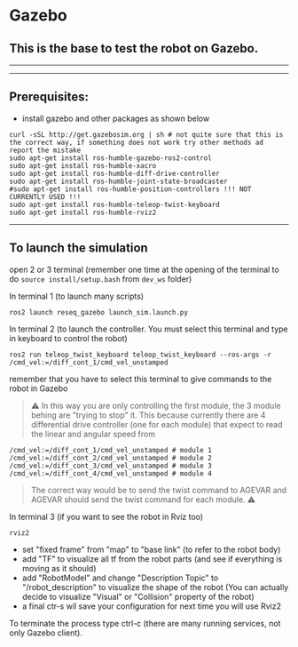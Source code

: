 # Gazebo

## This is the base to test the robot on Gazebo.

---

---

## Prerequisites:

- install gazebo and other packages as shown below

```
curl -sSL http://get.gazebosim.org | sh # not quite sure that this is the correct way, if something does not work try other methods ad report the mistake
sudo apt-get install ros-humble-gazebo-ros2-control
sudo apt-get install ros-humble-xacro
sudo apt-get install ros-humble-diff-drive-controller
sudo apt-get install ros-humble-joint-state-broadcaster
#sudo apt-get install ros-humble-position-controllers !!! NOT CURRENTLY USED !!!
sudo apt-get install ros-humble-teleop-twist-keyboard
sudo apt-get install ros-humble-rviz2
```

---

## To launch the simulation

open 2 or 3 terminal (remember one time at the opening of the terminal to do `source install/setup.bash` from `dev_ws` folder)

In terminal 1 (to launch many scripts)

```
ros2 launch reseq_gazebo launch_sim.launch.py
```

In terminal 2 (to launch the controller. You must select this terminal and type in keyboard to control the robot)

```
ros2 run teleop_twist_keyboard teleop_twist_keyboard --ros-args -r /cmd_vel:=/diff_cont_1/cmd_vel_unstamped
```

remember that you have to select this terminal to give commands to the robot in Gazebo

> :warning: In this way you are only controlling the first module, the 3 module behing are "trying to stop" it. This because currently there are 4 differential drive controller (one for each module) that expect to read the linear and angular speed from

```
/cmd_vel:=/diff_cont_1/cmd_vel_unstamped # module 1
/cmd_vel:=/diff_cont_2/cmd_vel_unstamped # module 2
/cmd_vel:=/diff_cont_3/cmd_vel_unstamped # module 3
/cmd_vel:=/diff_cont_4/cmd_vel_unstamped # module 4
```

> The correct way would be to send the twist command to AGEVAR and AGEVAR should send the twist command for each module. :warning:

In terminal 3 (if you want to see the robot in Rviz too)

```
rviz2
```

- set "fixed frame" from "map" to "base link" (to refer to the robot body)
- add "TF" to visualize all tf from the robot parts (and see if everything is moving as it should)
- add "RobotModel" and change "Description Topic" to "/robot_description" to visualize the shape of the robot (You can actually decide to visualize "Visual" or "Collision" property of the robot)
- a final ctr-s wil save your configuration for next time you will use Rviz2

To terminate the process type ctrl-c (there are many running services, not only Gazebo client).
